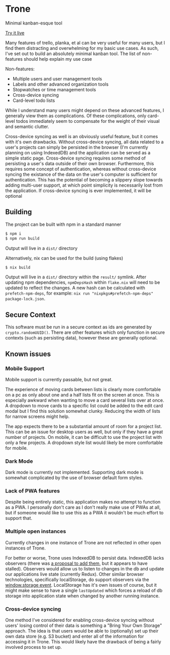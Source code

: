 # Trone

Minimal kanban-esque tool

[Try it live](https://nickgirardo.com/projects/trone/index.html)

Many features of trello, planka, et al can be very useful for many users, but I find them distracting and overwhelming for my basic use cases. As such, I've set out to build an absolutely minimal kanban tool. The list of non-features should help explain my use case

Non-features:

- Multiple users and user management tools
- Labels and other advanced organization tools
- Stopwatches or time management tools
- Cross-device syncing
- Card-level todo lists

While I understand many users might depend on these advanced features, I generally view them as complications. Of these complications, only card-level todos immediately seem to compensate for the weight of their visual and semantic clutter.

Cross-device syncing as well is an obviously useful feature, but it comes with it's own drawbacks. Without cross-device syncing, all data related to a user's projects can simply be persisted in the browser (I'm currently planning on using IndexedDB) and the application can be served as a simple static page. Cross-device syncing requires some method of persisting a user's data outside of their own browser. Furthermore, this requires some concept of authentication, whereas without cross-device syncing the existance of the data on the user's computer is sufficient for authentication. This has the potential of becoming a slippery slope towards adding multi-user support, at which point simplicity is necessarily lost from the application. If cross-device syncing is ever implemented, it will be optional

## Building

The project can be built with npm in a standard manner

```sh
$ npm i
$ npm run build
```

Output will live in a `dist/` directory

Alternatively, nix can be used for the build (using flakes)

```sh
$ nix build
```

Output will live in a `dist/` directory within the `result/` symlink. After updating npm dependencies, `npmDepsHash` within `flake.nix` will need to be updated to reflect the changes. A new hash can be calculated with `prefetch-npm-deps`, for example: `nix run "nixpkgs#prefetch-npm-deps" package-lock.json`.

## Secure Context

This software must be run in a secure context as ids are generated by `crypto.randomUUID()`. There are other features which only function in secure contexts (such as persisting data), however these are generally optional.

## Known issues

### Mobile Support

Mobile support is currently passable, but not great.

The experience of moving cards between lists is clearly more comfortable on a pc as only about one and a half lists fit on the screen at once. This is especially awkward when wanting to move a card several lists over at once. A dropdown to move cards to a specific list could be added to the edit card modal but I find this solution somewhat clunky. Reducing the width of lists for narrow screens might help.

The app expects there to be a substantial amount of room for a project list. This can be an issue for desktop users as well, but only if they have a great number of projects. On mobile, it can be difficult to use the project list with only a few projects. A dropdown style list would likely be more comfortable for mobile.

### Dark Mode

Dark mode is currently not implemented. Supporting dark mode is somewhat complicated by the use of browser default form styles.

### Lack of PWA features

Despite being entirely static, this application makes no attempt to function as a PWA. I personally don't care as I don't really make use of PWAs at all, but if someone would like to use this as a PWA it wouldn't be much effort to support that.

### Multiple open instances

Currently changes in one instance of Trone are not reflected in other open instances of Trone.

For better or worse, Trone uses IndexedDB to persist data. IndexedDB lacks observers (there was [a proposal to add them](https://github.com/WICG/indexed-db-observers), but it appears to have stalled). Observers would allow us to listen to changes in the db and update our applications live state (currently Redux). Other similar browser technologies, specifically localStorage, do support observers via the [window.storage event](https://developer.mozilla.org/en-US/docs/Web/API/Window/storage_event). LocalStorage has it's own issues of course, but it might make sense to have a single `lastUpdated` which forces a reload of db storage into application state when changed by another running instance.

### Cross-device syncing

One method I've considered for enabling cross-device syncing without users' losing control of their data is something a "Bring Your Own Storage" approach. The idea is that users would be able to (optionally) set up their own data store (e.g. S3 bucket) and enter all of the information for accessing it in Trone. This would likely have the drawback of being a fairly involved process to set up.
